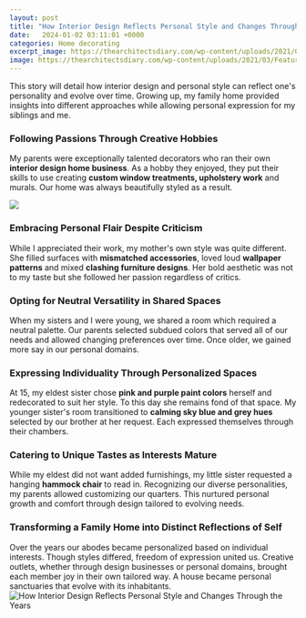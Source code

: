 ```yaml
---
layout: post
title: "How Interior Design Reflects Personal Style and Changes Through the Years"
date:   2024-01-02 03:11:01 +0000
categories: Home decorating
excerpt_image: https://thearchitectsdiary.com/wp-content/uploads/2021/03/Feature_Interior-Design-Style-768x537.jpg
image: https://thearchitectsdiary.com/wp-content/uploads/2021/03/Feature_Interior-Design-Style-768x537.jpg
---
```


This story will detail how interior design and personal style can reflect one's personality and evolve over time. Growing up, my family home provided insights into different approaches while allowing personal expression for my siblings and me.
### Following Passions Through Creative Hobbies  
My parents were exceptionally talented decorators who ran their own **interior design home business**. As a hobby they enjoyed, they put their skills to use creating **custom window treatments, upholstery work** and murals. Our home was always beautifully styled as a result.

![](https://theluxbuild.com/wp-content/uploads/2023/05/b784563e4198a299b47a72d7d993e8ec.png)
### Embracing Personal Flair Despite Criticism
While I appreciated their work, my mother's own style was quite different. She filled surfaces with **mismatched accessories**, loved loud **wallpaper patterns** and mixed **clashing furniture designs**. Her bold aesthetic was not to my taste but she followed her passion regardless of critics. 
### Opting for Neutral Versatility in Shared Spaces  
When my sisters and I were young, we shared a room which required a neutral palette. Our parents selected subdued colors that served all of our needs and allowed changing preferences over time. Once older, we gained more say in our personal domains.
### Expressing Individuality Through Personalized Spaces
At 15, my eldest sister chose **pink and purple paint colors** herself and redecorated to suit her style. To this day she remains fond of that space. My younger sister's room transitioned to **calming sky blue and grey hues** selected by our brother at her request. Each expressed themselves through their chambers.
### Catering to Unique Tastes as Interests Mature   
While my eldest did not want added furnishings, my little sister requested a hanging **hammock chair** to read in. Recognizing our diverse personalities, my parents allowed customizing our quarters. This nurtured personal growth and comfort through design tailored to evolving needs.
### Transforming a Family Home into Distinct Reflections of Self
Over the years our abodes became personalized based on individual interests. Though styles differed, freedom of expression united us. Creative outlets, whether through design businesses or personal domains, brought each member joy in their own tailored way. A house became personal sanctuaries that evolve with its inhabitants.
 ![How Interior Design Reflects Personal Style and Changes Through the Years](https://thearchitectsdiary.com/wp-content/uploads/2021/03/Feature_Interior-Design-Style-768x537.jpg)